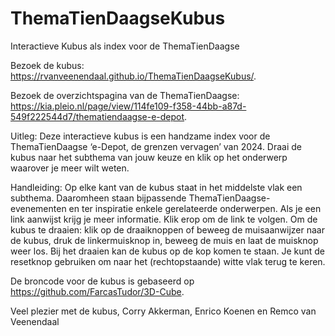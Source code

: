 # ThemaTienDaagseKubus
Interactieve Kubus als index voor de ThemaTienDaagse

Bezoek de kubus: https://rvanveenendaal.github.io/ThemaTienDaagseKubus/.

Bezoek de overzichtspagina van de ThemaTienDaagse: https://kia.pleio.nl/page/view/114fe109-f358-44bb-a87d-549f222544d7/thematiendaagse-e-depot.

Uitleg:
Deze interactieve kubus is een handzame index voor de ThemaTienDaagse ‘e-Depot, de grenzen vervagen’ van 2024. Draai de kubus naar het subthema van jouw keuze en klik op het onderwerp waarover je meer wilt weten.

Handleiding:
Op elke kant van de kubus staat in het middelste vlak een subthema. Daaromheen staan bijpassende ThemaTienDaagse-evenementen en ter inspiratie enkele gerelateerde onderwerpen. Als je een link aanwijst krijg je meer informatie. Klik erop om de link te volgen. Om de kubus te draaien: klik op de draaiknoppen of beweeg de muisaanwijzer naar de kubus, druk de linkermuisknop in, beweeg de muis en laat de muisknop weer los. Bij het draaien kan de kubus op de kop komen te staan. Je kunt de resetknop gebruiken om naar het (rechtopstaande) witte vlak terug te keren.

De broncode voor de kubus is gebaseerd op https://github.com/FarcasTudor/3D-Cube.

Veel plezier met de kubus,
Corry Akkerman, Enrico Koenen en Remco van Veenendaal
